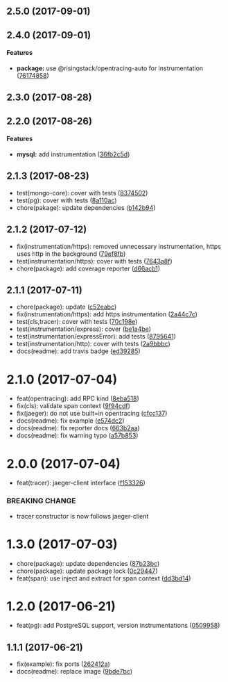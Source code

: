 <a name="2.5.0"></a>
## 2.5.0 (2017-09-01)


<a name="2.4.0"></a>
## 2.4.0 (2017-09-01)


#### Features

* **package:** use @risingstack/opentracing-auto for instrumentation ([76174858](git+https://github.com/RisingStack/jaeger-node.git/commit/76174858))


<a name="2.3.0"></a>
## 2.3.0 (2017-08-28)


<a name="2.2.0"></a>
## 2.2.0 (2017-08-26)


#### Features

* **mysql:** add instrumentation ([36fb2c5d](git+https://github.com/RisingStack/jaeger-node.git/commit/36fb2c5d))


<a name="2.1.3"></a>
## 2.1.3 (2017-08-23)

* test(mongo-core): cover with tests ([8374502](https://github.com/RisingStack/jaeger-node/commit/8374502))
* test(pg): cover with tests ([8a110ac](https://github.com/RisingStack/jaeger-node/commit/8a110ac))
* chore(pakage): update dependencies ([b142b94](https://github.com/RisingStack/jaeger-node/commit/b142b94))



<a name="2.1.2"></a>
## 2.1.2 (2017-07-12)

* fix(instrumentation/https): removed unnecessary instrumentation, https uses http in the background ([79ef8fb](https://github.com/RisingStack/jaeger-node/commit/79ef8fb))
* test(instrumentation/https): cover with tests ([7643a8f](https://github.com/RisingStack/jaeger-node/commit/7643a8f))
* chore(package): add coverage reporter ([d66acb1](https://github.com/RisingStack/jaeger-node/commit/d66acb1))



<a name="2.1.1"></a>
## 2.1.1 (2017-07-11)

* chore(package): update ([c52eabc](https://github.com/RisingStack/jaeger-node/commit/c52eabc))
* fix(instrumentation/https): add https instrumentation ([2a44c7c](https://github.com/RisingStack/jaeger-node/commit/2a44c7c))
* test(cls,tracer): cover with tests ([70c198e](https://github.com/RisingStack/jaeger-node/commit/70c198e))
* test(instrumentation/express): cover ([be1a4be](https://github.com/RisingStack/jaeger-node/commit/be1a4be))
* test(instrumentation/expressError): add tests ([8795641](https://github.com/RisingStack/jaeger-node/commit/8795641))
* test(instrumentation/http): cover with tests ([2a9bbbc](https://github.com/RisingStack/jaeger-node/commit/2a9bbbc))
* docs(readme): add travis badge ([ed39285](https://github.com/RisingStack/jaeger-node/commit/ed39285))



<a name="2.1.0"></a>
# 2.1.0 (2017-07-04)

* feat(opentracing): add RPC kind ([8eba518](https://github.com/RisingStack/jaeger-node/commit/8eba518))
* fix(cls): validate span context ([9f94cdf](https://github.com/RisingStack/jaeger-node/commit/9f94cdf))
* fix(jaeger): do not use built=in opentracing ([cfcc137](https://github.com/RisingStack/jaeger-node/commit/cfcc137))
* docs(readme): fix example ([e574dc2](https://github.com/RisingStack/jaeger-node/commit/e574dc2))
* docs(readme): fix reporter docs ([663b2aa](https://github.com/RisingStack/jaeger-node/commit/663b2aa))
* docs(readme): fix warning typo ([a57b853](https://github.com/RisingStack/jaeger-node/commit/a57b853))



<a name="2.0.0"></a>
# 2.0.0 (2017-07-04)

* feat(tracer): jaeger-client interface ([f153326](https://github.com/RisingStack/jaeger-node/commit/f153326))


### BREAKING CHANGE

* tracer constructor is now follows jaeger-client


<a name="1.3.0"></a>
# 1.3.0 (2017-07-03)

* chore(package): update dependencies ([87b23bc](https://github.com/RisingStack/jaeger-node/commit/87b23bc))
* chore(package): update package lock ([0c29447](https://github.com/RisingStack/jaeger-node/commit/0c29447))
* feat(span): use inject and extract for span context ([dd3bd14](https://github.com/RisingStack/jaeger-node/commit/dd3bd14))



<a name="1.2.0"></a>
# 1.2.0 (2017-06-21)

* feat(pg): add PostgreSQL support, version instrumentations ([0509958](https://github.com/RisingStack/jaeger-node/commit/0509958))



<a name="1.1.1"></a>
## 1.1.1 (2017-06-21)

* fix(example): fix ports ([262412a](https://github.com/RisingStack/jaeger-node/commit/262412a))
* docs(readme): replace image ([9bde7bc](https://github.com/RisingStack/jaeger-node/commit/9bde7bc))



